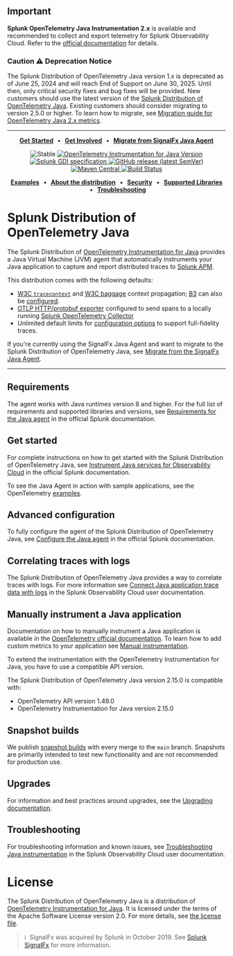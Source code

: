 ## Important
**Splunk OpenTelemetry Java Instrumentation 2.x** is available and recommended to collect and export
telemetry for Splunk Observability Cloud. Refer to the [official documentation](https://docs.splunk.com/observability/en/gdi/get-data-in/application/java/get-started.html)
for details.

### Caution ⚠️ Deprecation Notice
The Splunk Distribution of OpenTelemetry Java version 1.x is deprecated as of June 25, 2024 and will
reach End of Support on June 30, 2025. Until then, only critical security fixes and bug fixes will be
provided.
New customers should use the latest version of the [Splunk Distribution of OpenTelemetry Java](https://docs.splunk.com/observability/en/gdi/get-data-in/application/java/get-started.html#get-started-java).
Existing customers should consider migrating to version 2.5.0 or higher. To learn how to migrate, see
[Migration guide for OpenTelemetry Java 2.x metrics](https://docs.splunk.com/observability/en/gdi/get-data-in/application/java/migrate-metrics.html#java-metrics-migration-guide).

---

<p align="center">
  <strong>
    <a href="#get-started">Get Started</a>
    &nbsp;&nbsp;&bull;&nbsp;&nbsp;
    <a href="CONTRIBUTING.md">Get Involved</a>
    &nbsp;&nbsp;&bull;&nbsp;&nbsp;
    <a href="https://quickdraw.splunk.com/redirect/?product=Observability&version=current&location=java.otel.repo.migration">Migrate from SignalFx Java Agent</a>
  </strong>
</p>

<p align="center">
  <img alt="Stable" src="https://img.shields.io/badge/status-stable-informational?style=for-the-badge">
  <a href="https://github.com/open-telemetry/opentelemetry-java-instrumentation/releases/tag/v2.15.0">
    <img alt="OpenTelemetry Instrumentation for Java Version" src="https://img.shields.io/badge/otel-2.15.0-blueviolet?style=for-the-badge">
  </a>
  <a href="https://github.com/signalfx/gdi-specification/releases/tag/v1.7.0">
    <img alt="Splunk GDI specification" src="https://img.shields.io/badge/GDI-1.7.0-blueviolet?style=for-the-badge">
  </a>
  <a href="https://github.com/signalfx/splunk-otel-java/releases">
    <img alt="GitHub release (latest SemVer)" src="https://img.shields.io/github/v/release/signalfx/splunk-otel-java?include_prereleases&style=for-the-badge">
  </a>
  <a href="https://maven-badges.herokuapp.com/maven-central/com.splunk/splunk-otel-javaagent">
    <img alt="Maven Central" src="https://img.shields.io/maven-central/v/com.splunk/splunk-otel-javaagent?style=for-the-badge">
  </a>
  <a href="https://github.com/signalfx/splunk-otel-java/actions/workflows/ci.yaml">
    <img alt="Build Status" src="https://img.shields.io/github/actions/workflow/status/signalfx/splunk-otel-java/ci.yaml?branch=main&style=for-the-badge">
  </a>
</p>

<p align="center">
  <strong>
    <a href="https://github.com/signalfx/tracing-examples/tree/main/opentelemetry-tracing/opentelemetry-java-tracing">Examples</a>
    &nbsp;&nbsp;&bull;&nbsp;&nbsp;
    <a href="https://quickdraw.splunk.com/redirect/?product=Observability&version=current&location=java.gdi.about">About the distribution</a>
    &nbsp;&nbsp;&bull;&nbsp;&nbsp;
    <a href="SECURITY.md">Security</a>
    &nbsp;&nbsp;&bull;&nbsp;&nbsp;
    <a href="https://quickdraw.splunk.com/redirect/?product=Observability&version=current&location=java.gdi.requirements">Supported Libraries</a>
    &nbsp;&nbsp;&bull;&nbsp;&nbsp;
    <a href="https://quickdraw.splunk.com/redirect/?product=Observability&version=current&location=java.gdi.troubleshooting">Troubleshooting</a>
  </strong>
</p>

# Splunk Distribution of OpenTelemetry Java

The Splunk Distribution of [OpenTelemetry Instrumentation for
Java](https://github.com/open-telemetry/opentelemetry-java-instrumentation)
provides a Java Virtual Machine (JVM)
agent that automatically instruments your Java application to capture and report
distributed traces to [Splunk APM](https://quickdraw.splunk.com/redirect/?product=Observability&version=current&location=apm-intro).

This distribution comes with the following defaults:

- [W3C `tracecontext`](https://www.w3.org/TR/trace-context/) and [W3C
  baggage](https://www.w3.org/TR/baggage/) context propagation;
  [B3](https://github.com/openzipkin/b3-propagation) can also be
  [configured](https://github.com/signalfx/splunk-otel-java/blob/main/docs/advanced-config.md#trace-propagation-configuration).
- [OTLP HTTP/protobuf
  exporter](https://opentelemetry.io/docs/specs/otlp/#otlphttp)
  configured to send spans to a locally running [Splunk OpenTelemetry
  Collector](https://github.com/signalfx/splunk-otel-collector)
- Unlimited default limits for [configuration
  options](docs/advanced-config.md#trace-configuration) to support
  full-fidelity traces.

If you're currently using the SignalFx Java Agent and want to
migrate to the Splunk Distribution of OpenTelemetry Java,
see [Migrate from the SignalFx Java Agent](https://quickdraw.splunk.com/redirect/?product=Observability&version=current&location=java.otel.repo.migration).

---

<!-- Comments, spacing, empty and new lines in the section below are intentional, please do not modify them! -->
<!--DEV_DOCS_WARNING-->

## Requirements

The agent works with Java runtimes version 8 and higher. For the full list of requirements and supported libraries and versions, see [Requirements for the Java agent](https://quickdraw.splunk.com/redirect/?product=Observability&version=current&location=java.gdi.requirements) in the official Splunk documentation.

## Get started

For complete instructions on how to get started with the Splunk Distribution of OpenTelemetry Java, see [Instrument Java services for Observability Cloud](https://quickdraw.splunk.com/redirect/?product=Observability&version=current&location=learnmore.java.gdi) in the official Splunk documentation.

To see the Java Agent in action with sample applications, see the OpenTelemetry
[examples](https://github.com/open-telemetry/opentelemetry-java-examples/tree/main/javaagent).

## Advanced configuration

To fully configure the agent of the Splunk Distribution of OpenTelemetry Java, see [Configure the Java agent](https://quickdraw.splunk.com/redirect/?product=Observability&version=current&location=java.gdi.settings) in the official Splunk documentation.

## Correlating traces with logs

The Splunk Distribution of OpenTelemetry Java provides a way to correlate traces with logs. For more information see [Connect Java application trace data with logs](https://quickdraw.splunk.com/redirect/?product=Observability&version=current&location=java.gdi.correlate) 
in the Splunk Observability Cloud user documentation.

## Manually instrument a Java application

Documentation on how to manually instrument a Java application is available in the 
[OpenTelemetry official documentation](https://opentelemetry.io/docs/instrumentation/java/manual/).
To learn how to add custom metrics to your application see [Manual instrumentation](https://quickdraw.splunk.com/redirect/?product=Observability&version=current&location=java.gdi.custom.metrics).

To extend the instrumentation with the OpenTelemetry Instrumentation for Java,
you have to use a compatible API version.

<!-- IMPORTANT: do not change comments or break those lines below -->
The Splunk Distribution of OpenTelemetry Java version <!--SPLUNK_VERSION-->2.15.0<!--SPLUNK_VERSION--> is compatible
with:

* OpenTelemetry API version <!--OTEL_VERSION-->1.49.0<!--OTEL_VERSION-->
* OpenTelemetry Instrumentation for Java version <!--OTEL_INSTRUMENTATION_VERSION-->2.15.0<!--OTEL_INSTRUMENTATION_VERSION-->

## Snapshot builds

We publish [snapshot builds](https://oss.sonatype.org/content/repositories/snapshots/com/splunk/splunk-otel-javaagent/2.15.0-SNAPSHOT/)
with every merge to the `main` branch. Snapshots are primarily intended to test new functionality and are not recommended
for production use.

## Upgrades

For information and best practices around upgrades, see the [Upgrading documentation](https://quickdraw.splunk.com/redirect/?product=Observability&version=current&location=java.gdi.upgrades).

## Troubleshooting

For troubleshooting information and known issues, see [Troubleshooting Java instrumentation](https://quickdraw.splunk.com/redirect/?product=Observability&version=current&location=java.gdi.troubleshooting) 
in the Splunk Observability Cloud user documentation.

# License

The Splunk Distribution of OpenTelemetry Java is a distribution of [OpenTelemetry Instrumentation for Java](https://github.com/open-telemetry/opentelemetry-java-instrumentation). It is licensed under the terms of the Apache Software License version 2.0. For more details, see [the license file](./LICENSE).

>ℹ️&nbsp;&nbsp;SignalFx was acquired by Splunk in October 2019. See [Splunk SignalFx](https://www.splunk.com/en_us/investor-relations/acquisitions/signalfx.html) for more information.
